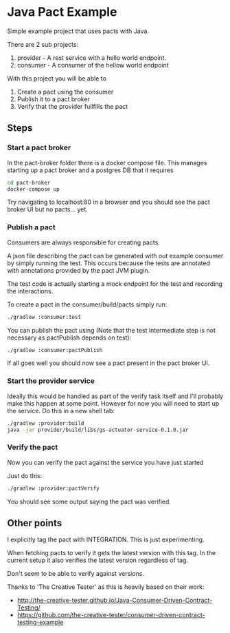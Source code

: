# Java Pact Example

Simple example project that uses pacts with Java.

There are 2 sub projects:
1. provider - A rest service with a hello world endpoint.
2. consumer - A consumer of the hellow world endpoint

With this project you will be able to
1. Create a pact using the consumer
2. Publish it to a pact broker
3. Verify that the provider fullfills the pact


## Steps

### Start a pact broker

In the pact-broker folder there is a docker compose file. 
This manages starting up a pact broker and a postgres DB that it requires

```sh
cd pact-broker
docker-compose up
```

Try navigating to localhost:80 in a browser and you should see the pact broker UI but no pacts... yet.

### Publish a pact

Consumers are always responsible for creating pacts.

A json file describing the pact can be generated with out example consumer by simply running the test.
This occurs because the tests are annotated with annotations provided by the pact JVM plugin.

The test code is actually starting a mock endpoint for the test and recording the interactions.

To create a pact in the consumer/build/pacts simply run:

```sh
./gradlew :consumer:test
```

You can publish the pact using (Note that the test intermediate step is not necessary as pactPublish depends on test):

```sh
./gradlew :consumer:pactPublish
```

If all goes well you should now see a pact present in the pact broker UI.

### Start the provider service

Ideally this would be handled as part of the verify task itself and I'll probably make this happen at some point.
However for now you will need to start up the service. Do this in a new shell tab:

```sh
./gradlew :provider:build
java -jar provider/build/libs/gs-actuator-service-0.1.0.jar
```

### Verify the pact

Now you can verify the pact against the service you have just started

Just do this:

```sh
./gradlew :provider:pactVerify
```

You should see some output saying the pact was verified.

## Other points

I explicitly tag the pact with INTEGRATION. This is just experimenting.

When fetching pacts to verify it gets the latest version with this tag. In the current setup it also verifies the latest
version regardless of tag.

Don't seem to be able to verify against versions.

Thanks to 'The Creative Tester' as this is heavily based on their work:
- http://the-creative-tester.github.io/Java-Consumer-Driven-Contract-Testing/
- https://github.com/the-creative-tester/consumer-driven-contract-testing-example